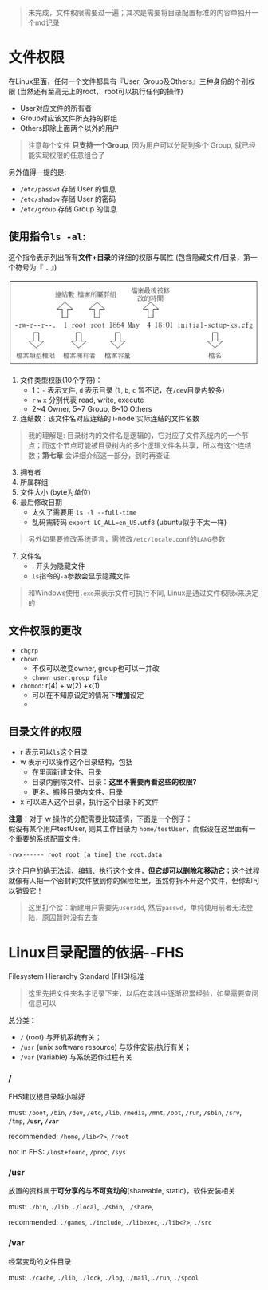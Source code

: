 > 未完成，文件权限需要过一遍；其次是需要将目录配置标准的内容单独开一个md记录

# 文件权限

在Linux里面，任何一个文件都具有『User, Group及Others』三种身份的个别权限 (当然还有至高无上的root， root可以执行任何的操作)

- User对应文件的所有者
- Group对应该文件所支持的群组
- Others即除上面两个以外的用户

> 注意每个文件 **只支持一个Group**, 因为用户可以分配到多个 Group, 就已经能实现权限的任意组合了

另外值得一提的是: 
- `/etc/passwd` 存储 User 的信息
- `/etc/shadow` 存储 User 的密码
- `/etc/group` 存储 Group 的信息

## 使用指令```ls -al```:

这个指令表示列出所有**文件+目录**的详细的权限与属性 (包含隐藏文件/目录，第一个符号为『 `.` 』)

![](filer_ls.PNG)


1. 文件类型权限(10个字符)：
    - 1：`-` 表示文件, `d` 表示目录 (`l`, `b`, `c` 暂不记，在`/dev`目录内较多)
    - `r` `w` `x` 分别代表 read, write, execute
    - 2~4 Owner, 5~7 Group, 8~10 Others
2. 连结数：该文件名对应连结的 i-node 实际连结的文件名数
> 我的理解是: 目录树内的文件名是逻辑的，它对应了文件系统内的一个节点；而这个节点可能被目录树内的多个逻辑文件名共享，所以有这个连结数；**第七章** 会详细介绍这一部分，到时再查证
3. 拥有者
4. 所属群组
5. 文件大小 (byte为单位)
6. 最后修改日期
    - 太久了需要用 ```ls -l --full-time```
    - 乱码需转码 ```export LC_ALL=en_US.utf8``` (ubuntu似乎不太一样)
> 另外如果要修改系统语言，需修改`/etc/locale.conf`的`LANG`参数
7. 文件名
    - . 开头为隐藏文件
    - `ls`指令的`-a`参数会显示隐藏文件

> 和Windows使用`.exe`来表示文件可执行不同, Linux是通过文件权限`x`来决定的

## 文件权限的更改
- `chgrp` 
- `chown`
    - 不仅可以改变owner, group也可以一并改
    - `chown user:group file`
- `chomod`: r(4) + w(2) +x(1)
    - 可以在不知原设定的情况下**增加**设定
    - 


## 目录文件的权限

- r 表示可以`ls`这个目录
- w 表示可以操作这个目录结构，包括
    - 在里面新建文件、目录
    - 目录内删除文件、目录：**这里不需要再看这些的权限?**
    - 更名、搬移目录内文件、目录
- x 可以进入这个目录，执行这个目录下的文件

**注意**：对于 w 操作的分配需要比较谨慎，下面是一个例子：<br>
假设有某个用户testUser, 则其工作目录为 `home/testUser`，而假设在这里面有一个重要的系统配置文件:
```
-rwx------ root root [a time] the_root.data
``` 
这个用户的确无法读、编辑、执行这个文件，**但它却可以删除和移动它**；这个过程就像有人把一个密封的文件放到你的保险柜里，虽然你拆不开这个文件，但你却可以销毁它！

> 这里打个岔：新建用户需要先`useradd`, 然后`passwd`，单纯使用前者无法登陆，原因暂时没有去查

# Linux目录配置的依据--FHS

Filesystem Hierarchy Standard (FHS)标准

> 这里先把文件夹名字记录下来，以后在实践中逐渐积累经验，如果需要查阅信息可以

总分类：
- `/` (root) 与开机系统有关；
- `/usr` (unix software resource) 与软件安装/执行有关；
- `/var` (variable) 与系统运作过程有关

### /

FHS建议根目录越小越好

must: `/boot`, `/bin`, `/dev`, `/etc`, `/lib`, `/media`, `/mnt`, `/opt`, `/run`, `/sbin`, `/srv`, `/tmp`, **`/usr`, `/var`**

recommended: `/home`, `/lib<?>`, `/root`

not in FHS: `/lost+found`, `/proc`, `/sys`

### /usr

放置的资料属于**可分享的**与**不可变动的**(shareable, static)，软件安装相关

must: `./bin`, `./lib`, `./local`, `./sbin`, `./share`, 

recommended: `./games`, `./include`, `./libexec`, `./lib<?>`,  `./src`

### /var

经常变动的文件目录

must: `./cache`, `./lib`, `./lock`, `./log`, `./mail`, `./run`, `./spool`